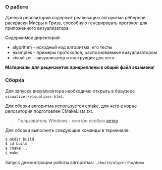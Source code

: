 ### О работе

Данный репозиторий содержит реализацию алгоритма рёберной раскраски Мисры и Гриза, 
способную генерировать протокол для приложенного визуализатора.

Содержимое директорий:
- algorithm  - исходный код алгоритма, его тесты 
- examples   - примеры протоколов, распозноваемые визуализатором
- visualizer - визуализатор и инструкция для него

**Материалы для рецензентов прикреплены в общий файл экзамена!**

### Сборка

Для запуска визуализатора необходимо открыть в браузере `visualizer/visualizer.html`.

Для сборки алгоритма используется [cmake](https://cmake.org/), для чего в корне репозитория подготовлен CMakeLists.txt.
> Пользователь Windows - смотри особую [ветку](https://github.com/sciengi/graphcol-exam/tree/Windows-building-changes)

Для сборки выполнить следующие команды в терминале:
```bash
$ mkdir build
$ cd build
$ cmake ..
$ make
```
Запуск демонстрации работы алгоритма: `./build/algorithm/demo`
